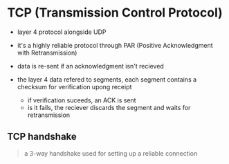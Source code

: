 # TCP (Transmission Control Protocol)

- layer 4 protocol alongside UDP

- it's a highly reliable protocol through PAR (Positive Acknowledgment with Retransmission)

- data is re-sent if an acknowledgment isn't recieved

- the layer 4 data refered to segments, each segment contains a checksum for verification upong receipt
  - if verification suceeds, an ACK is sent
  - is it fails, the reciever discards the segment and waits for retransmission

## TCP handshake

> a 3-way handshake used for setting up a reliable connection
